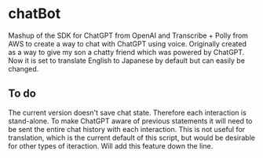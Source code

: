 # chatBot
Mashup of the SDK for ChatGPT from OpenAI and Transcribe + Polly from AWS to create a way to chat with ChatGPT using voice. Originally created as a way to give my son a chatty friend which was powered by ChatGPT. Now it is set to translate English to Japanese by default but can easily be changed. 

## To do
The current version doesn't save chat state. Therefore each interaction is stand-alone. To make ChatGPT aware of previous statements it will need to be sent the entire chat history with each interaction. This is not useful for translation, which is the current default of this script, but would be desirable for other types of iteraction. Will add this feature down the line. 
